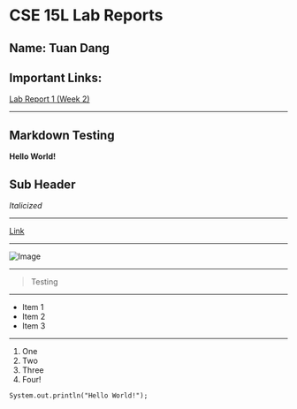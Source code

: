 # CSE 15L Lab Reports
## Name: Tuan Dang 


## **Important Links:**
[Lab Report 1 (Week 2)](lab-report-1-week-2.md)


***

## **Markdown Testing**

**Hello World!**

## Sub Header

*Italicized*

***

[Link](ucsd.edu)

***

![Image](https://user-images.githubusercontent.com/37556727/162475772-5366aec6-e01d-48f3-9654-337c759bf122.png)

***

> Testing

***

* Item 1
* Item 2
* Item 3

***

1. One
2. Two
3. Three
4. Four!

`System.out.println("Hello World!");`



